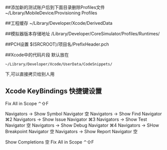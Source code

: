 ##添加新的测试账户后到下面目录删除Profiles文件
~/Library/MobileDevice/Provisioning Profiles

##工程缓存
~/Library/Developer/Xcode/DerivedData

##模拟器版本存储地址
/Library/Developer/CoreSimulator/Profiles/Runtimes/

##PCH设置
$(SRCROOT)/项目名/PrefixHeader.pch

##Xcode中的代码片段
默认放在

	~/Library/Developer/Xcode/UserData/CodeSnippets/
下,可以直接拷贝给别人用

## Xcode KeyBindings 快捷键设置
Fix All in Scope ⌃⇧F

Navigators -> Show Symbol Navigator		空
Navigators -> Show Find Navigator			⌘2
Navigators -> Show Issue Navigator		⌘3
Navigators -> Show Test Navigator			空
Navigators -> Show Debug Navigator		⌘4
Navigators -> SHow Breakpoint Navigator 空
Navigators -> Show Report Navigator		空

Show Completions	空
Fix All in Scope ⌃⇧F